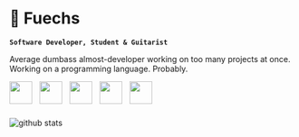 # 🐾 Fuechs

**`Software Developer, Student & Guitarist`**

Average dumbass almost-developer working on too many projects at once.
Working on a programming language. Probably.

<img align="left" width="40px" style="padding-right:10px;" src="https://cdn.jsdelivr.net/gh/devicons/devicon/icons/python/python-original.svg" />
<img align="left" width="40px" style="padding-right:10px;" src="https://cdn.jsdelivr.net/gh/devicons/devicon/icons/c/c-original.svg" />
<img align="left" width="40px" style="padding-right:10px;" src="https://cdn.jsdelivr.net/gh/devicons/devicon/icons/cplusplus/cplusplus-original.svg" />
<img align="left" width="40px" style="padding-right:10px;" src="https://cdn.jsdelivr.net/gh/devicons/devicon/icons/java/java-original.svg" />
<img align="left" width="40px" style="padding-right:10px;" src="https://cdn.jsdelivr.net/gh/devicons/devicon/icons/rust/rust-plain.svg" />
<br><br><br>

![github stats](
  https://github-readme-stats.vercel.app/api?username=Fuechs&show_icons=true&theme=aura_dark
)
